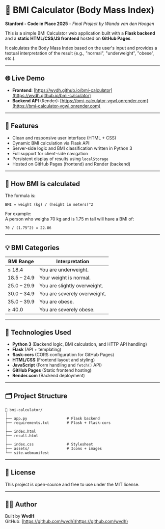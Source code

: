# 🧮 BMI Calculator (Body Mass Index)

**Stanford - Code in Place 2025** - _Final Project by Wanda van den Hoogen_

This is a simple BMI Calculator web application built with a **Flask backend** and a **static HTML/CSS/JS frontend** hosted on **GitHub Pages**.

It calculates the Body Mass Index based on the user's input and provides a textual interpretation of the result (e.g., "normal", "underweight", "obese", etc.).

---

## 🌐 Live Demo

- **Frontend**: [https://wvdh.github.io/bmi-calculator](https://wvdh.github.io/bmi-calculator)
- **Backend API** (Render): [https://bmi-calculator-vgwl.onrender.com](https://bmi-calculator-vgwl.onrender.com)

---

## 🚀 Features

- Clean and responsive user interface (HTML + CSS)
- Dynamic BMI calculation via Flask API
- Server-side logic and BMI classification written in Python 3
- Full support for client-side navigation
- Persistent display of results using `localStorage`
- Hosted on GitHub Pages (frontend) and Render (backend)

---

## 📐 How BMI is calculated

The formula is:

```
BMI = weight (kg) / (height in meters)^2
```

For example:  
A person who weighs 70 kg and is 1.75 m tall will have a BMI of:
```
70 / (1.75^2) = 22.86
```

---

## 💡 BMI Categories

| BMI Range        | Interpretation         |
|------------------|------------------------|
| ≤ 18.4           | You are underweight.   |
| 18.5 – 24.9      | Your weight is normal. |
| 25.0 – 29.9      | You are slightly overweight. |
| 30.0 – 34.9      | You are severely overweight. |
| 35.0 – 39.9      | You are obese.         |
| ≥ 40.0           | You are severely obese. |

---

## 🧩 Technologies Used

- **Python 3** (Backend logic, BMI calculation, and HTTP API handling)
- **Flask** (API + templating)
- **flask-cors** (CORS configuration for GitHub Pages)
- **HTML/CSS** (Frontend layout and styling)
- **JavaScript** (Form handling and `fetch()` API)
- **GitHub Pages** (Static frontend hosting)
- **Render.com** (Backend deployment)

---

## 🗂️ Project Structure

```
📁 bmi-calculator/
│
├── app.py                  # Flask backend
├── requirements.txt        # Flask + flask-cors
│
├── index.html
├── result.html
│
├── index.css               # Stylesheet
├── assets/                 # Icons + images
└── site.webmanifest
```

---

## 📝 License

This project is open-source and free to use under the MIT license.

---

## 🙋‍♂️ Author

Built by **WvdH**  
GitHub: [https://github.com/wvdh](https://github.com/wvdh)
